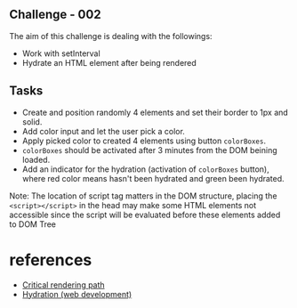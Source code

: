 ## Challenge - 002

The aim of this challenge is dealing with the followings:

- Work with setInterval
- Hydrate an HTML element after being rendered

## Tasks

- Create and position randomly 4 elements and set their border to 1px and solid.
- Add color input and let the user pick a color.
- Apply picked color to created 4 elements using button `colorBoxes`.
- `colorBoxes` should be activated after 3 minutes from the DOM beining loaded.
- Add an indicator for the hydration (activation of `colorBoxes` button), where red color means hasn't been hydrated and green been hydrated.

Note: The location of script tag matters in the DOM structure, placing the `<script></script>` in the head may
make some HTML elements not accessible since the script will be evaluated before these elements added to DOM Tree

# references

- [Critical rendering path](https://developer.mozilla.org/en-US/docs/Web/Performance/Critical_rendering_path)
- [Hydration (web development)](<https://en.wikipedia.org/wiki/Hydration_(web_development)>)
